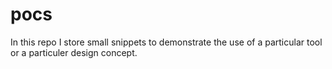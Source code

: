 # pocs
In this repo I store small snippets to demonstrate the use of a particular
tool or a particuler design concept.
